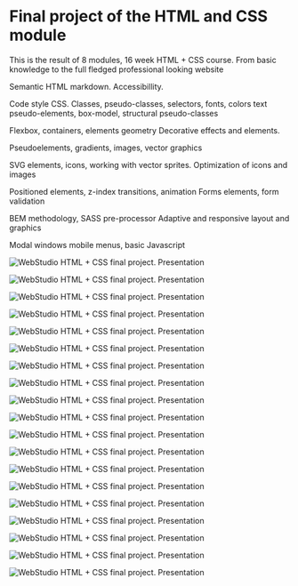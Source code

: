 # Final project of the HTML and CSS module

This is the result of 8 modules, 16 week HTML + CSS course. From basic knowledge
to the full fledged professional looking website

Semantic HTML markdown. Accessibillity.

Code style CSS. Classes, pseudo-classes, selectors, fonts, colors text
pseudo-elements, box-model, structural pseudo-classes

Flexbox, containers, elements geometry Decorative effects and elements.

Pseudoelements, gradients, images, vector graphics

SVG elements, icons, working with vector sprites. Optimization of icons and
images

Positioned elements, z-index transitions, animation Forms elements, form
validation

BEM methodology, SASS pre-processor Adaptive and responsive layout and graphics

Modal windows mobile menus, basic Javascript

![WebStudio HTML + CSS final project. Presentation](./presentation/webstudio-01.jpg)

![WebStudio HTML + CSS final project. Presentation](./presentation/webstudio-02.jpg)

![WebStudio HTML + CSS final project. Presentation](./presentation/webstudio-03.jpg)

![WebStudio HTML + CSS final project. Presentation](./presentation/webstudio-04.jpg)

![WebStudio HTML + CSS final project. Presentation](./presentation/webstudio-05.jpg)

![WebStudio HTML + CSS final project. Presentation](./presentation/webstudio-06.jpg)

![WebStudio HTML + CSS final project. Presentation](./presentation/webstudio-07.jpg)

![WebStudio HTML + CSS final project. Presentation](./presentation/webstudio-08.jpg)

![WebStudio HTML + CSS final project. Presentation](./presentation/webstudio-09.jpg)

![WebStudio HTML + CSS final project. Presentation](./presentation/webstudio-10.jpg)

![WebStudio HTML + CSS final project. Presentation](./presentation/webstudio-11.jpg)

![WebStudio HTML + CSS final project. Presentation](./presentation/webstudio-12.jpg)

![WebStudio HTML + CSS final project. Presentation](./presentation/webstudio-13.jpg)

![WebStudio HTML + CSS final project. Presentation](./presentation/webstudio-14.jpg)

![WebStudio HTML + CSS final project. Presentation](./presentation/webstudio-15.jpg)

![WebStudio HTML + CSS final project. Presentation](./presentation/webstudio-16.jpg)

![WebStudio HTML + CSS final project. Presentation](./presentation/webstudio-17.jpg)

![WebStudio HTML + CSS final project. Presentation](./presentation/webstudio-18.jpg)

![WebStudio HTML + CSS final project. Presentation](./presentation/webstudio-19.jpg)
